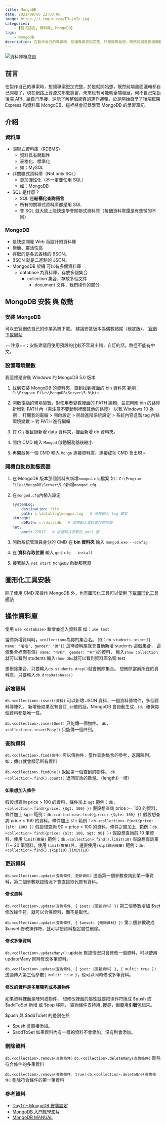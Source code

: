 ```yaml
---
title: MongoDB
date: 2021/09/06 22:00:00
image: https://i.imgur.com/E7ajmZa.jpg
categories:
    - [程式語言, 資料庫, MongoDB]
tags: 
    - MongoDB
description: 在製作自己的專案時，想讓專案更加完整，於是就開始想，既然前端畫面邏輯都自己開發了，現在網路上資源又那麼豐富，未來也有可能朝全端發展，何不自己架設後端 API，給自己串接，還能了解整個網頁的運作邏輯，於是開始自學了後端框架 Express 和資料庫 MongoDB，這裡將會記錄學習 MongoDB 的學習筆記。
---
```


![資料庫概念圖](https://i.imgur.com/E7ajmZa.jpg)
## 前言

在製作自己的專案時，想讓專案更加完整，於是就開始想，既然前端畫面邏輯都自己開發了，現在網路上資源又那麼豐富，未來也有可能朝全端發展，何不自己架設後端 API，給自己串接，還能了解整個網頁的運作邏輯，於是開始自學了後端框架 Express 和資料庫 MongoDB，這裡將會記錄學習 MongoDB 的學習筆記。

## 介紹

### 資料庫

- 關聯式資料庫（RDBMS）
  - 資料具有關聯性
  - 表格化、標準化
  - 如：MySQL
- 非關聯式資料庫（Not only SQL）
  - 更加彈性化（不一定要使用 SQL）
  - 如：MongoDB
- SQL 是什麼？
  - SQL 是**結構化查詢語言**
  - 所有的關聯式資料庫都是用 SQL
  - 會 SQL 就大致上能快速學會關聯式資料庫（每個資料庫還是有些微的不同）

### MongoDB

- 是快速開發 Web 而設計的資料庫
- 極簡、靈活性高
- 存取的是各式各樣的 BSON。
- BSON 就是二進制的 JSON。
- MongodDB 架構 可以有多個資料庫
  - database 為資料庫，存放多個集合
    - collection 集合，存放多個文件
      - document 文件，我們操作的部分

## MongoDB 安裝 與 啟動

### 安裝 MongoDB

可以去官網依自己的作業系統下載。
建議安裝版本為偶數結尾（穩定版）。
[官網下載網站](https://docs.mongodb.com/manual/administration/install-community/)

==注意==：安裝建議用使用預設的比較不容易出錯，自訂的話，路徑不能有中文。

### 設置環境變數

我這裡是安裝 Windows 的 MongoDB 5.0 版本

1. 找到安裝 MongoDB 的資料夾，直到找到裡面的 bin 資料夾
    範例：`C:\Program Files\MongoDB\Server\5.0\bin`

2. 開啟電腦的環境變數，對使用者變數裡面的 PATH 編輯，並把剛剛 bin 的路徑新增到 PATH 內（需注意不要動到裡面其他的路徑）
    以我 Windows 10 為例：
    打開我的電腦 > 開啟設定 > 開啟進階系統設定 > 系統內容進階 tag 內點環境變數 > 對 PATH 進行編輯

3. 在 C:\ 根目錄新增 data 資料夾，裡面新增 db 資料夾。

4. 開啟 CMD 輸入 `Mongod` 啟動服務器後縮小

5. 再開啟另一個 CMD 輸入 `Mongo` 連接資料庫，連接成功 CMD 會出現 `>`

### 開機自動啟動服務器

1. 在 MongoDB 版本那個資料夾新增`mongod.cfg`檔案
    如：`C:\Program Files\MongoDB\Server\5.0`新增`mongod.cfg`

2. 在`mongod.cfg`內輸入設定

    ```yaml
    systemLog:
        destination: file
        path: c:\data\log\mongod.log   # 這裡輸入 log 檔案
    storage:
        dbPath: c:\data\db   # 這裡輸入資料要存的位置
    net:
        port: 27017   # 這裡輸入想要的 port 號
    ```

3. 開啟系統管理員身分的 CMD 在 **bin 資料夾** 輸入 `mongod.exe --config`
4. 在 **資料存取位置** 輸入 `god.cfg --install`
5. 接著輸入 `net start MongoDB` 啟動服務器

## 圖形化工具安裝

除了使用 CMD 來操作 MongoDB 外，也有圖形化工具可以使用
[下載圖形化工具網站](https://www.mongodbmanager.com/download)

## 操作資料庫

使用 `use <database>` 新增並進入資料庫
如：`use test`

當你新增資料時，`<collection>`為你的集合名。
如：`db.students.insert({ name: "毛毛", gender: "男"})`
這時資料庫就會自動新增 students 這個集合，
這個集合裡面有個`{ name: "毛毛", gender: "男"}`的資料，
輸入`show collection` 就可以看到 students
輸入`show dbs`就可以看到資料庫名稱 test

想刪除集合，只要輸入`db.students.drop()`就會刪除集合。
想刪除當前所在的資料庫，只要輸入`db.dropDatabase()`

### 新增資料

`db.<collection>.insert(資料)`
可以新增 JSON 資料，一個資料傳物件，多個資料傳陣列。
新增後如果沒有自訂`_id`值的話，MongoDB 會自動生成 `_id`，確保每個資料都是唯一性。

`db.<collection>.insertOne()` 只能傳一個物件。
`db.<collection>.insertMany()` 只能傳一個陣列。

### 查詢資料

`db.<collection>.find(條件)`
可以傳物件，當作查詢集合的參考，返回陣列。
如：傳`{}`就會顯示所有資料

`db.<collection>.findOne()` 返回第一個查到的物件。
`db.<collection>.find().count()` 返回查詢的數量。（length()一樣）

#### **如果想加入條件**

假設想查詢 price > 100 的資料，條件加上 `$gt`
範例：`db.<collection>.find({price: {$gt: 100} })`
假設想查詢 price >= 100 的資料，條件加上 `$gte`
範例：`db.<collection>.find({price: {$gte: 100} })`
假設想查詢 price < 100 的資料，條件加上 `$lt`
範例：`db.<collection>.find({price: {$lt: 100} })`
假設想查詢 90 < price < 100 的資料，條件之間加上`,`
範例：`db.<collection>.find({price: {$lt: 100, $gt: 90} })`
假設想查詢前 10 筆資料，使用 `limit(數量)`
範例：`db.<collection>.find().limit(10)`
假設想查詢第 11 ~ 20 筆資料，使用 `limit(數量)`外，還要使用`skip(跳過幾筆)`
範例：`db.<collection>.find().skip(10).limit(10)`

### 更新資料

`db.<collection>.update(查詢條件, 更新資料)`
透過第一個參數查詢到第一筆資料，第二個參數默認情況下會直接取代原有資料。

#### 修改資料

`db.<collection>.update(查詢條件, { $set: {更新資料} })`
第二個參數增加 $set 修改操作符，就可以合併資料，而不是取代。

`db.<collection>.update(查詢條件, { $unset: {刪除資料} })`
第二個參數改成 $unset 修改操作符，就可以把資料指定屬性刪除。

#### 修改多筆資料

`db.<collection>.updateMany()`
update 默認情況只會修改一個資料，可以使用 updateMany 同時修改多筆資料。

`db.<collection>.update(查詢條件, { $set: {更新資料} }, { multi: true })`
透過傳入第三個參數`{ multi: true }`，也可以同時修改多筆資料。

#### 修改的資料是多層陣列或多層物件

如果資料裡面是陣列或物件，
想修改裡面的屬性就要把操作符換成 $push 或 $addToSet 新增 或 $pop 移除，
查詢條件支持用`.`搜尋，但要用**引號**包起來。

$push 與 $addToSet 的差別在於
- $push 會直接添加。
- $addToSet 如果資料內有一樣的資料不會添加，沒有則會添加。

### 刪除資料

`db.<collection>.remove(查詢條件)`
`db.<collection>.deleteMany(查詢條件)`
刪除符合條件的多筆資料

`db.<collection>.remove(查詢條件, true)`
`db.<collection>.deleteOne(查詢條件)`
刪除符合條件的第一筆資料

### 參考資料

- [Day17 - MongoDB 安裝設定](https://ithelp.ithome.com.tw/articles/10186324)
- [MongoDB 入門教學影片](https://www.youtube.com/watch?v=Q9r8guQo58k&list=PLmOn9nNkQxJGX-finJqCSVVZx3gwn4Rga)
- [MongoDB MANUAL](https://docs.mongodb.com/manual/)
